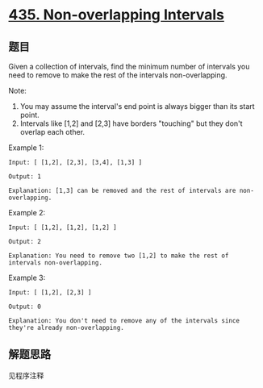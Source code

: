 # [435. Non-overlapping Intervals](https://leetcode.com/problems/non-overlapping-intervals/)

## 题目

Given a collection of intervals, find the minimum number of intervals you need to remove to make the rest of the intervals non-overlapping.

Note:

1. You may assume the interval's end point is always bigger than its start point.
1. Intervals like [1,2] and [2,3] have borders "touching" but they don't overlap each other.

Example 1:

```text
Input: [ [1,2], [2,3], [3,4], [1,3] ]

Output: 1

Explanation: [1,3] can be removed and the rest of intervals are non-overlapping.
```

Example 2:

```text
Input: [ [1,2], [1,2], [1,2] ]

Output: 2

Explanation: You need to remove two [1,2] to make the rest of intervals non-overlapping.
```

Example 3:

```text
Input: [ [1,2], [2,3] ]

Output: 0

Explanation: You don't need to remove any of the intervals since they're already non-overlapping.
```

## 解题思路

见程序注释
